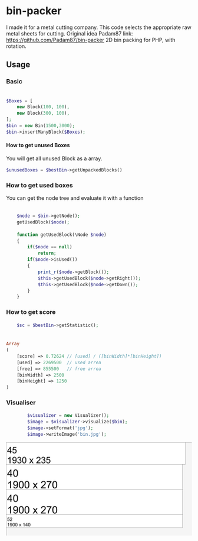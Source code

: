 # bin-packer
I made it for a metal cutting company. This code selects the appropriate raw metal sheets for cutting.
Original idea Padam87 link: https://github.com/Padam87/bin-packer 
2D bin packing for PHP, with rotation.

## Usage
### Basic

```php

$Boxes = [
    new Block(100, 100),
    new Block(300, 100),
];
$bin = new Bin(1500,3000);    
$bin->insertManyBlock($Boxes);


```

#### How to get unused Boxes
You will get all unused Block as a array.

```php
$unusedBoxes = $bestBin->getUnpackedBlocks()

```
### How to get used boxes
You can get the node tree and evaluate it with a function

```php

    $node = $bin->getNode();
    getUsedBlock($node);

    function getUsedBlock(\Node $node)
    {
        if($node == null)
            return;
        if($node->isUsed())
        {
            print_r($node->getBlock());
            $this->getUsedBlock($node->getRight());
            $this->getUsedBlock($node->getDown());
        }
    }

```

### How to get score 

```php
    $sc = $bestBin->getStatistic();


Array
(
    [score] => 0.72624 // [used] / ([binWidth]*[binHeight])
    [used] => 2269500  // used arrea 
    [free] => 855500   // free arrea
    [binWidth] => 2500 
    [binHeight] => 1250
)

```

### Visualiser 

```php
        $visualizer = new Visualizer();
        $image = $visualizer->visualize($bin);
        $image->setFormat('jpg');
        $image->writeImage('bin.jpg');
```
![visualizer](docs/bin.jpg)



